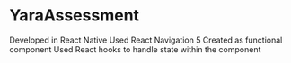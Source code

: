 # YaraAssessment

Developed in React Native
Used React Navigation 5
Created as functional component
Used React hooks to handle state within the component
